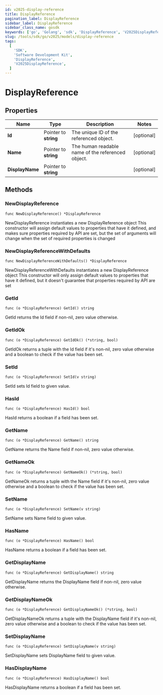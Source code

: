 ```yaml
---
id: v2025-display-reference
title: DisplayReference
pagination_label: DisplayReference
sidebar_label: DisplayReference
sidebar_class_name: gosdk
keywords: ['go', 'Golang', 'sdk', 'DisplayReference', 'V2025DisplayReference']
slug: /tools/sdk/go/v2025/models/display-reference
tags:
  [
    'SDK',
    'Software Development Kit',
    'DisplayReference',
    'V2025DisplayReference',
  ]
---
```


# DisplayReference

## Properties

| Name | Type | Description | Notes |
| --- | --- | --- | --- |
| **Id** | Pointer to **string** | The unique ID of the referenced object. | [optional] |
| **Name** | Pointer to **string** | The human readable name of the referenced object. | [optional] |
| **DisplayName** | Pointer to **string** |  | [optional] |

## Methods

### NewDisplayReference

`func NewDisplayReference() *DisplayReference`

NewDisplayReference instantiates a new DisplayReference object This constructor will assign default values to properties that have it defined, and makes sure properties required by API are set, but the set of arguments will change when the set of required properties is changed

### NewDisplayReferenceWithDefaults

`func NewDisplayReferenceWithDefaults() *DisplayReference`

NewDisplayReferenceWithDefaults instantiates a new DisplayReference object This constructor will only assign default values to properties that have it defined, but it doesn't guarantee that properties required by API are set

### GetId

`func (o *DisplayReference) GetId() string`

GetId returns the Id field if non-nil, zero value otherwise.

### GetIdOk

`func (o *DisplayReference) GetIdOk() (*string, bool)`

GetIdOk returns a tuple with the Id field if it's non-nil, zero value otherwise and a boolean to check if the value has been set.

### SetId

`func (o *DisplayReference) SetId(v string)`

SetId sets Id field to given value.

### HasId

`func (o *DisplayReference) HasId() bool`

HasId returns a boolean if a field has been set.

### GetName

`func (o *DisplayReference) GetName() string`

GetName returns the Name field if non-nil, zero value otherwise.

### GetNameOk

`func (o *DisplayReference) GetNameOk() (*string, bool)`

GetNameOk returns a tuple with the Name field if it's non-nil, zero value otherwise and a boolean to check if the value has been set.

### SetName

`func (o *DisplayReference) SetName(v string)`

SetName sets Name field to given value.

### HasName

`func (o *DisplayReference) HasName() bool`

HasName returns a boolean if a field has been set.

### GetDisplayName

`func (o *DisplayReference) GetDisplayName() string`

GetDisplayName returns the DisplayName field if non-nil, zero value otherwise.

### GetDisplayNameOk

`func (o *DisplayReference) GetDisplayNameOk() (*string, bool)`

GetDisplayNameOk returns a tuple with the DisplayName field if it's non-nil, zero value otherwise and a boolean to check if the value has been set.

### SetDisplayName

`func (o *DisplayReference) SetDisplayName(v string)`

SetDisplayName sets DisplayName field to given value.

### HasDisplayName

`func (o *DisplayReference) HasDisplayName() bool`

HasDisplayName returns a boolean if a field has been set.
